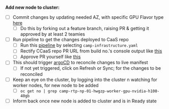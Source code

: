 **Add new node to cluster:**
- [ ] Commit changes by updating needed AZ, with specific GPU Flavor type [here](https://github.com/cisco-it-cloud-infrastructure/camp-config-nprd/blob/master/camp-rtp-np-01/components/camp-infrastructure.yaml#L124)
	- [ ] Do this by forking out a feature branch, raising PR & getting it approved by at least 2 teamies
- [ ] Run pipeline to get the changes deployed to CaaS repo
	- [ ] Run this [pipeline](https://eps-jenkins-nprd.cisco.com/view/CAMP/job/Camp_Release_Pipeline_camp-rtp-np-01/build?delay=0sec) by selecting `camp-infrastructure.yaml`
	- [ ] Rectify CCaaS repo PR URL from build no.'s console output like [this](https://eps-jenkins-nprd.cisco.com/view/CAMP/job/Camp_Release_Pipeline_camp-rtp-np-01/106/console)
	- [ ] Approve PR yourself like [this](https://github.com/ContainerPlatformHub/ccaas-camp-app/pull/41)
- [ ] This should trigger [argoCD](https://camp-rtp-np-01-k8s-gitops.cisco.com/applications/argocd/camp-infrastructure?view=tree&resource=) to reconcile changes to live manifest
	- [ ] If not yet triggered, click on Refresh or Sync; for the changes to be reconciled
- [ ] Keep an eye on the cluster, by logging into the cluster n watching for worker nodes, for new node to be added
	- [ ] `oc get no | grep camp-rtp-np-01-hwgzp-worker-gpu-nvidia-h100-40gb`
- [ ] Inform back once new node is added to cluster and is in Ready state